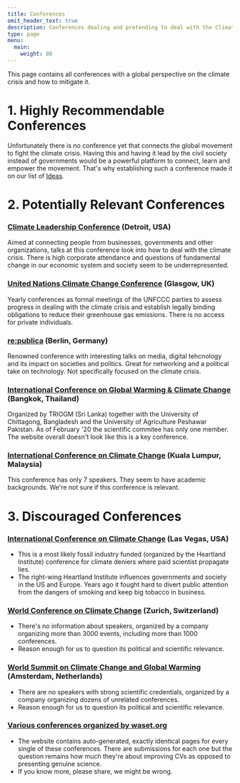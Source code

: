 ```yaml
---
title: Conferences
omit_header_text: true
description: Conferences dealing and pretending to deal with the Climate Crisis
type: page
menu:
  main:
    weight: 80
---
```


This page contains all conferences with a global perspective on the climate crisis and how to mitigate it.

# 1. Highly Recommendable Conferences
Unfortunately there is no conference yet that connects the global movement to fight the climate crisis. Having this and having it lead by the civil society instead of governments would be a powerful platform to connect, learn and empower the movement. That's why establishing such a conference made it on our list of [Ideas](/ideas).



# 2. Potentially Relevant Conferences

### [Climate Leadership Conference](https://climateleadershipconference.org/) (Detroit, USA)
Aimed at connecting people from businesses, governments and other organizations, talks at this conference look into how to deal with the climate crisis. There is high corporate attendance and questions of fundamental change in our economic system and society seem to be underrepresented.

### [United Nations Climate Change Conference](https://www.ukcop26.org/) (Glasgow, UK)
Yearly conferences as formal meetings of the UNFCCC parties to assess progress in dealing with the climate crisis and establish legally binding obligations to reduce their greenhouse gas emissions. There is no access for private individuals.

### [re:publica](https://re-publica.com) (Berlin, Germany)
Renowned conference with interesting talks on media, digital tehcnology and its impact on societies and politics. Great for networking and a political take on technology. Not specifically focused on the climate crisis.

### [International Conference on Global Warming & Climate Change](https://climatechangeconference.co/) (Bangkok, Thailand)
Organized by TRIOGM (Sri Lanka) together with the University of Chittagong, Bangladesh and 
the University of Agriculture Peshawar Pakistan. As of February '20 the scientific commitee has only one member. The website overall doesn't look like this is a key conference.

### [International Conference on Climate Change](https://climatechangeconferences.com/) (Kuala Lumpur, Malaysia)
This conference has only 7 speakers. They seem to have academic backgrounds. We're not sure if this conference is relevant.

# 3. Discouraged Conferences

### [International Conference on Climate Change](https://climateconference.heartland.org) (Las Vegas, USA)
* This is a most likely fossil industry funded (organized by the Heartland Institute) conference for climate deniers where paid scientist propagate lies.
* The right-wing Heartland Institute influences governments and society in the US and Europe. Years ago it fought hard to divert public attention from the dangers of smoking and keep big tobacco in business.

### [World Conference on Climate Change](https://climatechange.insightconferences.com) (Zurich, Switzerland)
* There's no information about speakers, organized by a company organizing more than 3000 events, including more than 1000 conferences.
* Reason enough for us to question its political and scientific relevance.

### [World Summit on Climate Change and Global Warming](https://climate.euroscicon.com) (Amsterdam, Netherlands)
* There are no speakers with strong scientific credentials, organized by a company organizing dozens of unrelated conferences. 
* Reason enough for us to question its political and scientific relevance.

### [Various conferences organized by waset.org](https://waset.org/climate-change-conferences)
* The website contains auto-generated, exactly identical pages for every single of these conferences. There are submissions for each one but the question remains how much they're about improving CVs as opposed to presenting genuine science.
* If you know more, please share, we might be wrong.